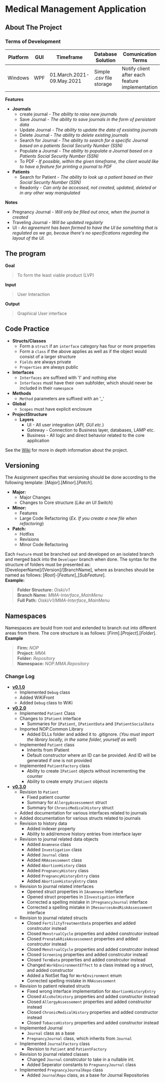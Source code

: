 ﻿# Medical Management Application

## About The Project

### Terms of Development

| Platform | GUI | Timeframe | Database Solution | Comunication Terms |
|----|----|----|----|----|
| Windows | WPF | 01.March.2021-09.May.2021 | Simple _.csv_ file storage | Notify client after each feature implementation

**Features**
- **Journals**
  - create journal - _The ability to raise new journals_
  - Save Journal - _The ability to save journals in the form of persistant data_
  - Update Journal - _The ability to update the data of exsisting journals_
  - Delete Journal - _The ability to delete existing journals_
  - Search for Journal - _The ability to search for a specific Journal based on a patients Social Security Number (SSN)_
  - Populate a Journal - _The ability to populate a Journal based on a Patients Social Security Number (SSN)_
  - To PDF - _If possible, within the given timeframe, the client would like to have a feature for printing a journal to PDF_
- **Patients**
  - Search for Patient - _The ability to look up a patient based on their Social Security Number (SSN)_
  - Readonly - _Can only be accessed, not created, updated, deleted or in any other way manipulated_

**Notes**
- Pregnancy Journal - _Will only be filled out once, when the journal is created_
- Traveling Journal - _Will be updated regularly_
- UI - _An agreement has been formed to have the UI be somehting that is regulated as we go, becaue there's no specifications regarding the layout of the UI._

## The program
**Goal**
> To form the least viable product (LVP)

**Input**
> User Interaction

**Output**
> Graphical User interface

## Code Practice
 - **Structs/Classes**
   - Form a `struct` if an `interface` category has four or more properties
   - Form a `class` if the above applies as well as if the object would consist of a larger structure
   - `Fields` are always private
   - `Properties` are always public
 - **Interfaces**
   - `Interfaces` are suffixed with 'I' and nothing else
   - `Interfaces` must have their own subfolder, which should never be included in their `namespace`
 - **Methods**
   - `Method` parameters are suffixed with an '_'
 - **Global**
   - `Scopes` must have explicit enclosure 
 - **ProjectStructure**
   - **Layers**
     - UI - All user integration (_API, GUI etc._)
     - Gateway - Connection to Business layer, databases, LAMP etc.
     - Business - All logic and direct behavior related to the core application

See the [Wiki](./WikiPages/Front.md) for more in depth information about the project.

## Versioning
The Assignment specifies that versioning should be done according to the following template: [_Major_].[_Minor_].[_Patch_].
- **Major:**
  - Major Changes
  - Changes to Core structure (_Like an UI Switch_)
- **Minor:**
  - Features
  - Large Code Refactoring (_Ex. If you create a new file when refactoring_)
- **Patch:**
  - Hotfixs
  - Revisions
  - Minor Code Refactoring

Each `Feature` must be branched out and developed on an isolated branch and merged back into the `Developer` branch when done.
The syntax for the structure of folders must be presented as: [DeveloperName]/[Version]/[BranchName], where as branches should be named as follows: [*Root*]-[*Feature*]_[*SubFeature*].\
**Example:**
>**Folder Structure:** _Oiski/v1_ \
>**Branch Name:** _MMA-Interface_MainMenu_ \
>**Full Path:** _Oiski/v1/MMA-Interface_MainMenu_

## Namespaces
Namespaces are bould from root and extended to branch out into different areas from there.
The core structure is as follows: [_Firm_].[_Project_].[_Folder_]. \
**Example**
>**Firm:** _NOP_ \
>**Project:** _MMA_ \
>**Folder:** _Repository_ \
>**Namespace:** _NOP.MMA.Repository_

### Change Log
- **[v0.1.0](https://github.com/NOP-Nullified-Objective-Phantoms/NOP.MMA/releases/tag/v0.1.0)**
  - Implemented `Debug` class
  - Added WiKiFront
  - Added `Debug` class to WiKi
- **[v0.2.0](https://github.com/NOP-Nullified-Objective-Phantoms/NOP.MMA/releases/tag/v0.2.0)**
  - Implemented `Patient` Class
  - Changes to `IPatient` interface
    - Summaries for `IPatient`, `IPatientData` and `IPatientSocialData`
  - Imported NOP.Common Library
    - Added DLLs folder and added it to .gitignore. (_You must import the library locally, in the same folder, yourself as well_)
  - Implemented `Patient` class
    - Inherits from IPatient
    - Default constructor where an ID can be provided. And ID will be generated if one is not provided
  - Implemented `PatientFactory` class
    - Ability to create `IPatient` objects without incrementing the counter
    - Ability to create empty `IPatient` objects
- **[v0.3.0](https://github.com/NOP-Nullified-Objective-Phantoms/NOP.MMA/releases/tag/v0.3.0)**
  - Revision to `Patient`
    - Fixed patient counter
    - Summary for `AllergyAssessement` struct
    - Summary for `ChronicMedicalHistory` struct
  - Added documentation for various interfaces related to journals
  - Added documentation for various structs related to journals
  - Revision to history data
    - Added indexer property
    - Ability to add/remove history entries from interface layer
  - Revision to journal related data objects
    - Added `Anamnese` class
    - Added `Investigation` class
    - Added `Journal` class
    - Added `RRAssessement` class
    - Added `AbortionHistory` class
    - Added `PregnancyHistory` class
    - Added `PregnancyHistoryEntry` class
    - Added `AbortionHistoryEntry` class
  - Revision to journal related interfaces
    - Opened struct properties in `IAnamnese` interface
    - Opened struct properties in `IInvestigation` interface
    - Corrected a spelling mistake in `IPregnancyJournal` interface
    - Corrected a spelling mistake in `IResourcesAndRiskAssessement` interface
  - Revision to journal related structs
    - Closed `FertilityTreatmentData` properties and added constrcutor instead
    - Closed `MenstrualCycle` properties and added constrcutor instead
    - Closed `PrenatakRiskAssessement` properties and added constrcutor instead
    - Closed `MenstrualCycle` properties and added constrcutor instead
    - Closed `Screening` properties and added constrcutor instead
    - Closed `TermData` properties and added constrcutor instead
    - Changed `WorkEnvironmentEffect` to a class instead og a struct, and added constructor
    - Added a NotSet flag for `WorkEnvironment` enum
    - Corrected spelling mistake in `RRAssessement`
  - Revision to patient releated structs
    - Fixed wrong interface implementation for `AbortionHistoryEntry`
    - Closed `AlcoholHistory` properties and added constructor instead
    - Closed `AllergyAssessement` properties and added constructor instead
    - Closed `ChronicMedicalHistory` properties and added constructor instead
    - Closed `TobaccoHistory` properties and added constructor instead
  - Implemented Journal
    - `Journal` class as a base
    - `PregnancyJournal` class, which inherits from `Journal`
  - Implemented `JournalFactory` class
    - Revision to `Patient` and `PatientFactory`
  - Revision to journal related classes
    - Changed `Journal` constrcutor to take in a nullable int.
    - Added Seperator constants to `PregnancyJournal` class
  - Implemented `PregnancyJournalRepo` class
    - Added `JournalRepo` class, as a base for Journal Repositories
